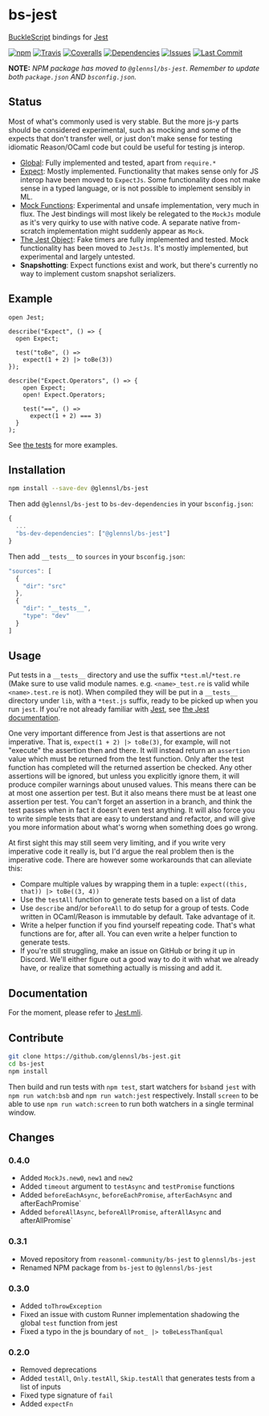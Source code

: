 # bs-jest

[BuckleScript](https://github.com/bucklescript/bucklescript) bindings for [Jest](https://github.com/facebook/jest)

[![npm](https://img.shields.io/npm/v/@glennsl/bs-jest.svg)](https://npmjs.org/@glennsl/bs-jest)
[![Travis](https://img.shields.io/travis/glennsl/bs-jest/master.svg)](https://travis-ci.org/glennsl/bs-jest)
[![Coveralls](https://img.shields.io/coveralls/glennsl/bs-jest/master.svg)](https://coveralls.io/github/glennsl/bs-jest?branch=master)
[![Dependencies](https://img.shields.io/david/glennsl/bs-jest.svg)](https://github.com/glennsl/bs-jest/blob/master/package.json)
[![Issues](https://img.shields.io/github/issues/glennsl/bs-jest.svg)](https://github.com/glennsl/bs-jest/issues)
[![Last Commit](https://img.shields.io/github/last-commit/glennsl/bs-jest.svg)](https://github.com/glennsl/bs-jest/commits/master)

**NOTE:** _NPM package has moved to `@glennsl/bs-jest`. Remember to update both `package.json` AND `bsconfig.json`._

## Status

Most of what's commonly used is very stable. But the more js-y parts should be considered experimental, such as mocking and some of the expects that don't transfer well, or just don't make sense for testing idiomatic Reason/OCaml code but could be useful for testing js interop.

* [Global](https://facebook.github.io/jest/docs/en/api.html): Fully implemented and tested, apart from `require.*`
* [Expect](https://facebook.github.io/jest/docs/en/expect.html): Mostly implemented. Functionality that makes sense only for JS interop have been moved to `ExpectJs`. Some functionality does not make sense in a typed language, or is not possible to implement sensibly in ML.
* [Mock Functions](https://facebook.github.io/jest/docs/en/mock-function-api.html): Experimental and unsafe implementation, very much in flux. The Jest bindings will most likely be relegated to the `MockJs` module as it's very quirky to use with native code. A separate native from-scratch implementation might suddenly appear as `Mock`.
* [The Jest Object](https://facebook.github.io/jest/docs/en/jest-object.html): Fake timers are fully implemented and tested. Mock functionality has been moved to `JestJs`. It's mostly implemented, but experimental and largely untested.
* __Snapshotting__: Expect functions exist and work, but there's currently no way to implement custom snapshot serializers.

## Example

```reason
open Jest;

describe("Expect", () => {
  open Expect;

  test("toBe", () =>
    expect(1 + 2) |> toBe(3))
});

describe("Expect.Operators", () => {
    open Expect;
    open! Expect.Operators;

    test("==", () =>
      expect(1 + 2) === 3)
  }
);

```

See [the tests](https://github.com/glennsl/bs-jest/tree/master/__tests__) for more examples.

## Installation

```sh
npm install --save-dev @glennsl/bs-jest
```

Then add `@glennsl/bs-jest` to `bs-dev-dependencies` in your `bsconfig.json`:
```js
{
  ...
  "bs-dev-dependencies": ["@glennsl/bs-jest"]
}
```
Then add `__tests__` to `sources` in your `bsconfig.json`:
```js
"sources": [
  {
    "dir": "src"
  },
  {
    "dir": "__tests__",
    "type": "dev"
  }
]
```

## Usage

Put tests in a `__tests__` directory and use the suffix `*test.ml`/`*test.re` (Make sure to use valid module names. e.g. `<name>_test.re` is valid while `<name>.test.re` is not). When compiled they will be put in a `__tests__` directory under `lib`, with a `*test.js` suffix, ready to be picked up when you run `jest`. If you're not already familiar with [Jest](https://github.com/facebook/jest), see [the Jest documentation](https://facebook.github.io/jest/).

One very important difference from Jest is that assertions are not imperative. That is, `expect(1 + 2) |> toBe(3)`, for example, will not "execute" the assertion then and there. It will instead return an `assertion` value which must be returned from the test function. Only after the test function has completed will the returned assertion be checked. Any other assertions will be ignored, but unless you explicitly ignore them, it will produce compiler warnings about unused values. This means there can be at most one assertion per test. But it also means there must be at least one assertion per test. You can't forget an assertion in a branch, and think the test passes when in fact it doesn't even test anything. It will also force you to write simple tests that are easy to understand and refactor, and will give you more information about what's worng when something does go wrong.

At first sight this may still seem very limiting, and if you write very imperative code it really is, but I'd argue the real problem then is the imperative code. There are however some workarounds that can alleviate this:

* Compare multiple values by wrapping them in a tuple: `expect((this, that)) |> toBe((3, 4))`
* Use the `testAll` function to generate tests based on a list of data
* Use `describe` and/or `beforeAll` to do setup for a group of tests. Code written in OCaml/Reason is immutable by default. Take advantage of it.
* Write a helper function if you find yourself repeating code. That's what functions are for, after all. You can even write a helper function to generate tests.
* If you're still struggling, make an issue on GitHub or bring it up in Discord. We'll either figure out a good way to do it with what we already have, or realize that something actually is missing and add it.

## Documentation

For the moment, please refer to [Jest.mli](https://github.com/glennsl/bs-jest/blob/master/src/jest.mli).

## Contribute
```sh
git clone https://github.com/glennsl/bs-jest.git
cd bs-jest
npm install
```

Then build and run tests with `npm test`, start watchers for `bsb`and `jest` with `npm run watch:bsb` and `npm run watch:jest` respectively. Install `screen` to be able to use `npm run watch:screen` to run both watchers in a single terminal window.

## Changes

### 0.4.0
* Added `MockJs.new0`, `new1` and `new2`
* Added `timeout` argument to `testAsync` and `testPromise` functions
* Added `beforeEachAsync`, `beforeEachPromise`, `afterEachAsync` and afterEachPromise`
* Added `beforeAllAsync`, `beforeAllPromise`, `afterAllAsync` and afterAllPromise`

### 0.3.1
* Moved repository from `reasonml-community/bs-jest` to `glennsl/bs-jest`
* Renamed NPM package from `bs-jest` to `@glennsl/bs-jest`

### 0.3.0
* Added `toThrowException`
* Fixed an issue with custom Runner implementation shadowing the global `test` function from jest
* Fixed a typo in the js boundary of `not_ |> toBeLessThanEqual`

### 0.2.0
* Removed deprecations
* Added `testAll`, `Only.testAll`, `Skip.testAll` that generates tests from a list of inputs
* Fixed type signature of `fail`
* Added `expectFn`
